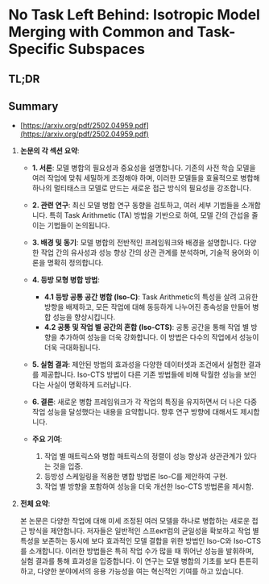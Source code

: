 # No Task Left Behind: Isotropic Model Merging with Common and Task-Specific Subspaces
## TL;DR
## Summary
- [https://arxiv.org/pdf/2502.04959.pdf](https://arxiv.org/pdf/2502.04959.pdf)

1. **논문의 각 섹션 요약**:

   - **1. 서론**: 모델 병합의 필요성과 중요성을 설명합니다. 기존의 사전 학습 모델을 여러 작업에 맞춰 세밀하게 조정해야 하며, 이러한 모델들을 효율적으로 병합해 하나의 멀티태스크 모델로 만드는 새로운 접근 방식의 필요성을 강조합니다.

   - **2. 관련 연구**: 최신 모델 병합 연구 동향을 검토하고, 여러 세부 기법들을 소개합니다. 특히 Task Arithmetic (TA) 방법을 기반으로 하여, 모델 간의 간섭을 줄이는 기법들이 논의됩니다.

   - **3. 배경 및 동기**: 모델 병합의 전반적인 프레임워크와 배경을 설명합니다. 다양한 작업 간의 유사성과 성능 향상 간의 상관 관계를 분석하며, 기술적 용어와 이론을 명확히 정의합니다.

   - **4. 등방 모형 병합 방법**:
     - **4.1 등방 공통 공간 병합 (Iso-C)**: Task Arithmetic의 특성을 살려 고유한 방향을 배제하고, 모든 작업에 대해 동등하게 나누어진 종속성을 만들어 병합 성능을 향상시킵니다.
     - **4.2 공통 및 작업 별 공간의 혼합 (Iso-CTS)**: 공통 공간을 통해 작업 별 방향을 추가하여 성능을 더욱 강화합니다. 이 방법은 다수의 작업에서 성능이 더욱 극대화됩니다.

   - **5. 실험 결과**: 제안된 방법의 효과성을 다양한 데이터셋과 조건에서 실험한 결과를 제공합니다. Iso-CTS 방법이 다른 기존 방법들에 비해 탁월한 성능을 보인다는 사실이 명확하게 드러납니다.

   - **6. 결론**: 새로운 병합 프레임워크가 각 작업의 특징을 유지하면서 더 나은 다중 작업 성능을 달성했다는 내용을 요약합니다. 향후 연구 방향에 대해서도 제시합니다.

   - **주요 기여**: 
     1. 작업 별 매트릭스와 병합 매트릭스의 정렬이 성능 향상과 상관관계가 있다는 것을 입증.
     2. 등방성 스케일링을 적용한 병합 방법론 Iso-C를 제안하여 구현.
     3. 작업 별 방향을 포함하여 성능을 더욱 개선한 Iso-CTS 방법론을 제시함.

2. **전체 요약**:

   본 논문은 다양한 작업에 대해 미세 조정된 여러 모델을 하나로 병합하는 새로운 접근 방식을 제안합니다. 저자들은 일반적인 스프ект럼의 균일성을 확보하고 작업 별 특성을 보존하는 동시에 보다 효과적인 모델 결합을 위한 방법인 Iso-C와 Iso-CTS를 소개합니다. 이러한 방법들은 특히 작업 수가 많을 때 뛰어난 성능을 발휘하며, 실험 결과를 통해 효과성을 입증합니다. 이 연구는 모델 병합의 기초를 보다 튼튼히 하고, 다양한 분야에서의 응용 가능성을 여는 혁신적인 기여를 하고 있습니다.